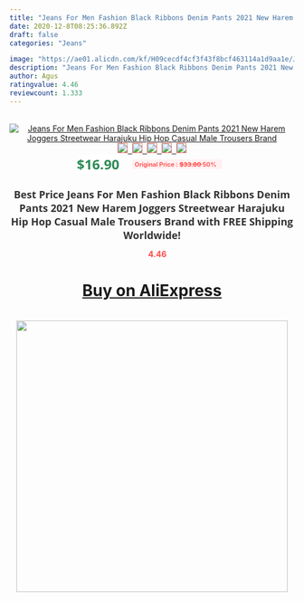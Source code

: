 ```yaml
---
title: "Jeans For Men Fashion Black Ribbons Denim Pants 2021 New Harem Joggers Streetwear Harajuku  Hip Hop Casual Male Trousers Brand"
date: 2020-12-8T08:25:36.892Z
draft: false
categories: "Jeans"

image: "https://ae01.alicdn.com/kf/H09cecdf4cf3f43f8bcf463114a1d9aa1e/Jeans-For-Men-Fashion-Black-Ribbons-Denim-Pants-2021-New-Harem-Joggers-Streetwear-Harajuku-Hip-Hop.jpg"
description: "Jeans For Men Fashion Black Ribbons Denim Pants 2021 New Harem Joggers Streetwear Harajuku  Hip Hop Casual Male Trousers Brand"
author: Agus
ratingvalue: 4.46
reviewcount: 1.333
---
```

<br>
<div style="text-align: center;">
<a href="https://s.click.aliexpress.com/e/_Ad4elB" target="_blank" rel="nofollow noopener noreferrer"><img alt="Jeans For Men Fashion Black Ribbons Denim Pants 2021 New Harem Joggers Streetwear Harajuku  Hip Hop Casual Male Trousers Brand" class="magnifier-image" src="https://ae01.alicdn.com/kf/H09cecdf4cf3f43f8bcf463114a1d9aa1e/Jeans-For-Men-Fashion-Black-Ribbons-Denim-Pants-2021-New-Harem-Joggers-Streetwear-Harajuku-Hip-Hop.jpg_640x640.jpg">
<br>
<img style="border:1px solid salmon" src="https://ae01.alicdn.com/kf/H09cecdf4cf3f43f8bcf463114a1d9aa1e/Jeans-For-Men-Fashion-Black-Ribbons-Denim-Pants-2021-New-Harem-Joggers-Streetwear-Harajuku-Hip-Hop.jpg_120x120.jpg">&nbsp;&nbsp;<img style="border:1px solid salmon" src="https://ae01.alicdn.com/kf/Hb64e3de4401647f0ad9e888eede78e6fe/Jeans-For-Men-Fashion-Black-Ribbons-Denim-Pants-2021-New-Harem-Joggers-Streetwear-Harajuku-Hip-Hop.jpg_120x120.jpg">&nbsp;&nbsp;<img style="border:1px solid salmon" src="https://ae01.alicdn.com/kf/H19fc16d25615464692e78b9c546ba111g/Jeans-For-Men-Fashion-Black-Ribbons-Denim-Pants-2021-New-Harem-Joggers-Streetwear-Harajuku-Hip-Hop.jpg_120x120.jpg">&nbsp;&nbsp;<img style="border:1px solid salmon" src="https://ae01.alicdn.com/kf/H005a64ab850d471796e0d1ca1543b706o/Jeans-For-Men-Fashion-Black-Ribbons-Denim-Pants-2021-New-Harem-Joggers-Streetwear-Harajuku-Hip-Hop.jpg_120x120.jpg">&nbsp;&nbsp;<img style="border:1px solid salmon" src="https://ae01.alicdn.com/kf/H32dbc6aedd384510962fdd17ee74ff1en/Jeans-For-Men-Fashion-Black-Ribbons-Denim-Pants-2021-New-Harem-Joggers-Streetwear-Harajuku-Hip-Hop.jpg_120x120.jpg"></a></div><br0>
<div style="text-align: center;"><span style="background-color: white; border: 0px; box-sizing: border-box; color: seagreen; display: inline-block; font-family: &quot;open sans&quot; , &quot;arial&quot; , &quot;helvetica&quot; , sans-serif , &quot;heiti&quot;; font-size: 24px; font-stretch: inherit; font-weight: 700; line-height: inherit; margin: 0px 10px 0px 0px; padding: 0px; vertical-align: middle;">$16.90 </span>
<span style="background: rgb(255 , 241 , 241); border-radius: 3px; border: 0px; box-sizing: border-box; color: #ff4747; display: inline-block; font-family: inherit; font-size: 12px; font-stretch: inherit; font-style: inherit; font-variant: inherit; font-weight: 600; line-height: inherit; margin: 0px; padding: 2px 5px; transform: scale(0.9); vertical-align: middle;">Original Price : <b style="text-decoration: line-through;">$33.80 </b> 50%&nbsp;&nbsp;</span></div>
<h1 style="color: #333333; display: inline-block; font-family: &quot;open sans&quot; , &quot;arial&quot; , &quot;helvetica&quot; , sans-serif , &quot;heiti&quot;; font-size: 18px; font-stretch: inherit; font-weight: 700; text-align: center;">Best Price Jeans For Men Fashion Black Ribbons Denim Pants 2021 New Harem Joggers Streetwear Harajuku  Hip Hop Casual Male Trousers Brand with FREE Shipping Worldwide!</h1>
<div style="color: #ff4747; text-align: center;">
<img src="https://4.bp.blogspot.com/-M0ZcTcb-5uY/XleCXlxnR4I/AAAAAAAAAEc/OrjgMkXV1oMQFaCRZj5HQwOCBcu3w1FegCPcBGAYYCw/s1600/star.png" style="height: 15px;">&nbsp;<b>4.46</b></div>
<div class="button_cont" align="center"><a class="buynow_a" href="https://s.click.aliexpress.com/e/_Ad4elB" target="_blank" rel="nofollow noopener noreferrer"><H1>Buy on AliExpress</H1></a></div><br>
<div class="separator" style="clear: both; text-align: center;">
<img src="https://lh3.googleusercontent.com/-pTy5HemUv9M/XlePHvY0dAI/AAAAAAAAAE4/0nX5iRUoIWY8eMW9Dpxeirr157OZliDIgCLcBGAsYHQ/s1600/badge.gif" width="480">
</div>
